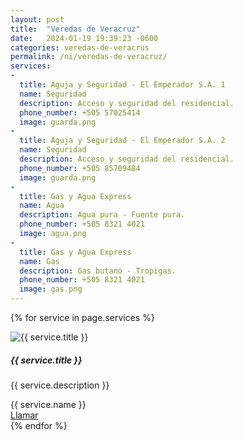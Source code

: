 ```yaml
---
layout: post
title:  "Veredas de Veracruz"
date:   2024-01-19 19:39:23 -0600
categories: veredas-de-veracrus
permalink: /ni/veredas-de-veracruz/
services:
-
  title: Aguja y Seguridad - El Emperador S.A. 1
  name: Seguridad
  description: Acceso y seguridad del residencial.
  phone_number: +505 57025414
  image: guarda.png
-
  title: Aguja y Seguridad - El Emperador S.A. 2
  name: Seguridad
  description: Acceso y seguridad del residencial.
  phone_number: +505 85709484
  image: guarda.png
-
  title: Gas y Agua Express
  name: Agua
  description: Agua pura - Fuente pura.
  phone_number: +505 8321 4021
  image: agua.png
-
  title: Gas y Agua Express
  name: Gas
  description: Gas butano - Tropigas.
  phone_number: +505 8321 4021
  image: gas.png
---
```

 {% for service in page.services %}
<div class="card bg-light-subtle mt-4">
    <img src="/assets/images/{{ service.image }}" class="card-img-top" alt="{{ service.title }}">
    <div class="card-body">
      <div class="text-section">
        <h5 class="card-title">{{ service.title }}</h5>
        <p class="card-text">{{ service.description }}</p>
      </div>
      <div class="cta-section">
        <div>{{ service.name }}</div>
        <a href="tel:{{ service.phone_number }}" class="btn btn-light">Llamar</a>
      </div>
    </div>
  </div>
{% endfor %}